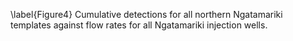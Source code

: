 \label{Figure4} Cumulative detections for all northern Ngatamariki templates against flow rates for all Ngatamariki injection wells.